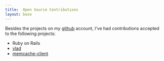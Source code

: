 ```yaml
---
title:  Open Source Contributions
layout: base
---
```


Besides the projects on my [github](http://github.com/jamie) account, I've had contributions accepted to the following projects:

- Ruby on Rails
- [vlad](http://blog.zenspider.com/2009/03/vlad-version-130-has-been-rele.html)
- [memcache-client](http://github.com/mperham/memcache-client/tree/master)
